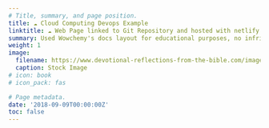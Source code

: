 ```yaml
---
# Title, summary, and page position.
title: ☁️ Cloud Computing Devops Example
linktitle: ☁️ Web Page linked to Git Repository and hosted with netlify CDN
summary: Used Wowchemy's docs layout for educational purposes, no infringement intended.
weight: 1
image:
  filename: https://www.devotional-reflections-from-the-bible.com/images/2020RF21.jpg
  caption: Stock Image
# icon: book
# icon_pack: fas

# Page metadata.
date: '2018-09-09T00:00:00Z'
toc: false
---
```

